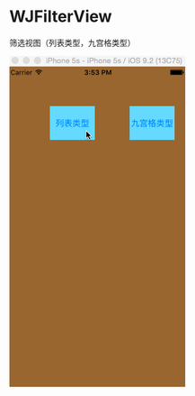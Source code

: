 # WJFilterView
筛选视图（列表类型，九宫格类型）

![image](https://github.com/XiMingJun/WJFilterView/blob/master/WJFilterView.gif)

